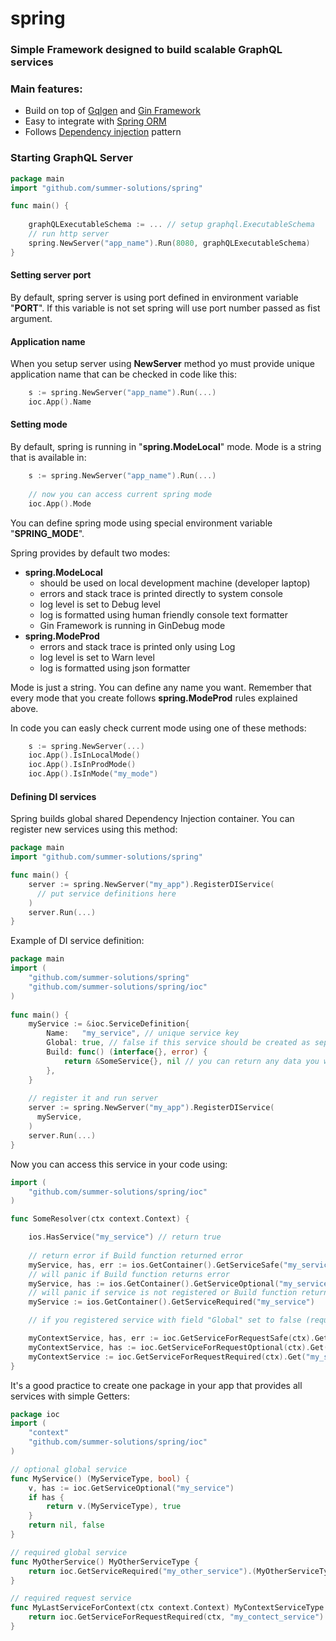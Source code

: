# spring

### Simple Framework designed to build scalable GraphQL services

### Main features:

 * Build on top of [Gqlgen](https://gqlgen.com/]) and [Gin Framework](https://github.com/gin-gonic/gin)
 * Easy to integrate with [Spring ORM](https://github.com/summer-solutions/orm)
 * Follows [Dependency injection](https://en.wikipedia.org/wiki/Dependency_injection) pattern
 
 
### Starting GraphQL Server

```go
package main
import "github.com/summer-solutions/spring"

func main() {
	
    graphQLExecutableSchema := ... // setup graphql.ExecutableSchema 
    // run http server
    spring.NewServer("app_name").Run(8080, graphQLExecutableSchema)
}

``` 

#### Setting server port
By default, spring server is using port defined in environment variable "**PORT**". If this variable is not
set spring will use port number passed as fist argument.

#### Application name

When you setup server using **NewServer** method yo must provide unique application name that can be
checked in code like this:

```go
    s := spring.NewServer("app_name").Run(...)
    ioc.App().Name
```

#### Setting mode

By default, spring is running in "**spring.ModeLocal**" mode. Mode is a string that is available in: 
```go
    s := spring.NewServer("app_name").Run(...)
    
    // now you can access current spring mode
    ioc.App().Mode
```

You can define spring mode using special environment variable "**SPRING_MODE**".

Spring provides by default two modes:

 * **spring.ModeLocal**
   * should be used on local development machine (developer laptop)
   * errors and stack trace is printed directly to system console
   * log level is set to Debug level
   * log is formatted using human friendly console text formatter
   * Gin Framework is running in GinDebug mode
  * **spring.ModeProd**
    * errors and stack trace is printed only using Log
    * log level is set to Warn level
    * log is formatted using json formatter   
    
Mode is just a string. You can define any name you want. Remember that every mode that you create
follows **spring.ModeProd** rules explained above.
    
    
In code you can easly check current mode using one of these methods:    

```go
    s := spring.NewServer(...)
    ioc.App().IsInLocalMode()
    ioc.App().IsInProdMode()
    ioc.App().IsInMode("my_mode")
```

#### Defining DI services

Spring builds global shared Dependency Injection container. You can register new services using this method:

```go
package main
import "github.com/summer-solutions/spring"

func main() {
    server := spring.NewServer("my_app").RegisterDIService(
      // put service definitions here
    )
    server.Run(...)
}

``` 

Example of DI service definition:

```go
package main
import (
    "github.com/summer-solutions/spring"
    "github.com/summer-solutions/spring/ioc"
)
    
func main() {
    myService := &ioc.ServiceDefinition{
        Name:   "my_service", // unique service key
        Global: true, // false if this service should be created as separate instance for each http request
        Build: func() (interface{}, error) {
            return &SomeService{}, nil // you can return any data you want
        },
    }
    
    // register it and run server
    server := spring.NewServer("my_app").RegisterDIService(
      myService,
    )
    server.Run(...)
}

```

Now you can access this service in your code using:

```go
import (
    "github.com/summer-solutions/spring/ioc"
)

func SomeResolver(ctx context.Context) {

    ios.HasService("my_service") // return true
    
    // return error if Build function returned error
    myService, has, err := ios.GetContainer().GetServiceSafe("my_service") 
    // will panic if Build function returns error
    myService, has := ios.GetContainer().GetServiceOptional("my_service") 
    // will panic if service is not registered or Build function returned errors
    myService := ios.GetContainer().GetServiceRequired("my_service") 

    // if you registered service with field "Global" set to false (request service)

    myContextService, has, err := ioc.GetServiceForRequestSafe(ctx).Get("my_service_request")
    myContextService, has := ioc.GetServiceForRequestOptional(ctx).Get("my_service_request") 
    myContextService := ioc.GetServiceForRequestRequired(ctx).Get("my_service_request") 
}

```

It's a good practice to create one package in your app that provides all services with simple Getters:

```go
package ioc
import (
    "context"
    "github.com/summer-solutions/spring/ioc"
)

// optional global service    
func MyService() (MyServiceType, bool) {
    v, has := ioc.GetServiceOptional("my_service")
    if has {
        return v.(MyServiceType), true
    }
    return nil, false
}

// required global service    
func MyOtherService() MyOtherServiceType {
    return ioc.GetServiceRequired("my_other_service").(MyOtherServiceType)
}

// required request service    
func MyLastServiceForContext(ctx context.Context) MyContextServiceType {
    return ioc.GetServiceForRequestRequired(ctx, "my_contect_service").(MyContextServiceType)
}

```
